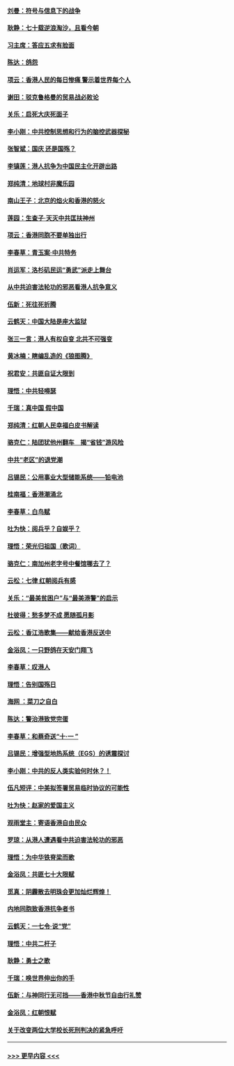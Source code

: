 #### [刘曼：符号与信息下的战争](../pages/nsc993/n11564655.md?t=10040055) 
#### [耿静：七十载逆浪淘沙，且看今朝](../pages/nsc993/n11564520.md?t=10040055) 
#### [习主席：答应五求有脸面](../pages/nsc993/n11563953.md?t=10040055) 
#### [陈达：鸽怨](../pages/nsc993/n11561879.md?t=10040055) 
#### [项云：香港人民的每日惨痛  警示着世界每个人](../pages/nsc993/n11559273.md?t=10040055) 
#### [谢田：驳克鲁格曼的贸易战必败论](../pages/nsc993/n11555840.md?t=10040055) 
#### [关乐：启死大庆死面子](../pages/nsc993/n11556823.md?t=10040055) 
#### [李小刚：中共控制思想和行为的脑控武器探秘](../pages/nsc993/n11556776.md?t=10040055) 
#### [张智斌：国庆  还是国殇？](../pages/nsc993/n11556617.md?t=10040055) 
#### [李镇莲：港人抗争为中国民主化开辟出路](../pages/nsc993/n11556570.md?t=10040055) 
#### [郑纯清：地球村非魔乐园](../pages/nsc993/n11555415.md?t=10040055) 
#### [南山王子：北京的焰火和香港的怒火](../pages/nsc993/n11555318.md?t=10040055) 
#### [莲园：生查子·天灭中共匡扶神州](../pages/nsc993/n11555302.md?t=10040055) 
#### [项云：香港同胞不要单独出行](../pages/nsc993/n11555276.md?t=10040055) 
#### [李春草：青玉案‧中共特务](../pages/nsc993/n11552356.md?t=10040055) 
#### [肖运军：洛杉矶民运“勇武”派走上舞台](../pages/nsc993/n11551595.md?t=10040055) 
#### [从中共迫害法轮功的邪恶看港人抗争意义](../pages/nsc993/n11540858.md?t=10040055) 
#### [伍新：死往死折腾](../pages/nsc993/n11550174.md?t=10040055) 
#### [云鹤天：中国大陆是座大监狱](../pages/nsc993/n11550155.md?t=10040055) 
#### [张三一言：港人有权自变 北共不可强变](../pages/nsc993/n11550132.md?t=10040055) 
#### [黄冰楠：瞎编乱造的《狼图腾》](../pages/nsc993/n11550082.md?t=10040055) 
#### [祝君安：共匪自证大限到](../pages/nsc993/n11550041.md?t=10040055) 
#### [理悟：中共轻嘚瑟](../pages/nsc993/n11547978.md?t=10040055) 
#### [千瑞：真中国 假中国](../pages/nsc993/n11547865.md?t=10040055) 
#### [郑纯清：红朝人民幸福白皮书解读](../pages/nsc993/n11547499.md?t=10040055) 
#### [骆克仁：陆团犹他州翻车　揭“省钱”游风险](../pages/nsc993/n11546977.md?t=10040055) 
#### [中共“老区”的退党潮](../pages/nsc993/n11545995.md?t=10040055) 
#### [吕锡民：公用事业大型储能系统——铅电池](../pages/nsc993/n11545701.md?t=10040055) 
#### [桂南福：香港潮涌北](../pages/nsc993/n11545682.md?t=10040055) 
#### [李春草：白鸟赋](../pages/nsc993/n11545663.md?t=10040055) 
#### [吐为快：阅兵乎？自娱乎？](../pages/nsc993/n11545625.md?t=10040055) 
#### [理悟：荣光归祖国（歌词）](../pages/nsc993/n11545616.md?t=10040055) 
#### [骆克仁：南加州老字号中餐馆哪去了？](../pages/nsc993/n11545120.md?t=10040055) 
#### [云松：七律 红朝阅兵有感](../pages/nsc993/n11542394.md?t=10040055) 
#### [关乐：“最美贫困户”与“最美港警”的启示](../pages/nsc993/n11542252.md?t=10040055) 
#### [杜彼得：愁多梦不成 愿随孤月影](../pages/nsc993/n11540296.md?t=10040055) 
#### [云松：香江浩歌集——献给香港反送中](../pages/nsc993/n11540149.md?t=10040055) 
#### [金浴凤：一只野鸽在天安门翔飞](../pages/nsc993/n11540280.md?t=10040055) 
#### [李春草：叹港人](../pages/nsc993/n11540119.md?t=10040055) 
#### [理悟：告别国殇日](../pages/nsc993/n11539610.md?t=10040055) 
#### [海网 ：菜刀之自白](../pages/nsc993/n11539597.md?t=10040055) 
#### [陈达：警治港致党完蛋](../pages/nsc993/n11538127.md?t=10040055) 
#### [李春草：和蔡奇送“十·一 ”](../pages/nsc993/n11537810.md?t=10040055) 
#### [吕锡民：增强型地热系统（EGS）的诱震探讨](../pages/nsc993/n11537765.md?t=10040055) 
#### [李小刚：中共的反人类实验何时休？！](../pages/nsc993/n11537669.md?t=10040055) 
#### [伍凡短评：中美拟签署贸易临时协议的可能性](../pages/nsc993/n11536773.md?t=10040055) 
#### [吐为快：赵家的爱国主义](../pages/nsc993/n11536750.md?t=10040055) 
#### [观雨堂主：寄语香港自由民众](../pages/nsc993/n11536735.md?t=10040055) 
#### [罗琼：从港人遭遇看中共迫害法轮功的邪恶](../pages/nsc993/n11507862.md?t=10040055) 
#### [理悟：为中华铁脊梁而歌](../pages/nsc993/n11534458.md?t=10040055) 
#### [金浴凤：共匪七十大限赋](../pages/nsc993/n11534434.md?t=10040055) 
#### [觅真：阴霾散去明珠会更加灿烂辉煌！](../pages/nsc993/n11531858.md?t=10040055) 
#### [内地同胞致香港抗争者书](../pages/nsc993/n11531645.md?t=10040055) 
#### [云鹤天：一七令‧说“党”](../pages/nsc993/n11529099.md?t=10040055) 
#### [理悟：中共二杆子](../pages/nsc993/n11529046.md?t=10040055) 
#### [耿静：勇士之歌](../pages/nsc993/n11527562.md?t=10040055) 
#### [千瑞：唤世界伸出你的手](../pages/nsc993/n11526942.md?t=10040055) 
#### [伍新：与神同行无可挡——香港中秋节自由行礼赞](../pages/nsc993/n11526801.md?t=10040055) 
#### [金浴凤：红朝恨赋](../pages/nsc993/n11524312.md?t=10040055) 
#### [关于改变两位大学校长死刑判决的紧急呼吁](../pages/nsc993/n11524103.md?t=10040055) 

----
#### [ >>> 更早内容 <<< ](../indexes/nsc993-earlier.md)
